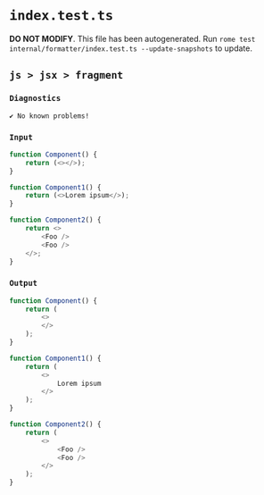 # `index.test.ts`

**DO NOT MODIFY**. This file has been autogenerated. Run `rome test internal/formatter/index.test.ts --update-snapshots` to update.

## `js > jsx > fragment`

### `Diagnostics`

```
✔ No known problems!

```

### `Input`

```js
function Component() {
	return (<></>);
}

function Component1() {
	return (<>Lorem ipsum</>);
}

function Component2() {
	return <>
		<Foo />
		<Foo />
	</>;
}

```

### `Output`

```js
function Component() {
	return (
		<>
		</>
	);
}

function Component1() {
	return (
		<>
			Lorem ipsum
		</>
	);
}

function Component2() {
	return (
		<>
			<Foo />
			<Foo />
		</>
	);
}

```

